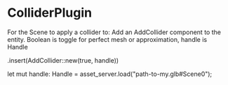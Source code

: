 # ColliderPlugin
For the Scene to apply a collider to: 
Add an AddCollider component to the entity. Boolean is toggle for perfect mesh or approximation, handle is Handle<Scene> 

.insert(AddCollider::new(true, handle))

let mut handle: Handle<Scene> =
        asset_server.load("path-to-my.glb#Scene0");
        
